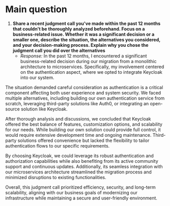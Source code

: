 # Main question

1. **Share a recent judgment call you've made within the past 12 months that couldn't be thoroughly analyzed beforehand. Focus on a
business-related issue. Whether it was a significant decision or a smaller one, describe the situation, the alternatives you considered,
and your decision-making process. Explain why you chose the judgment call you did over the alternatives**
   - *Response:* 
     In the past 12 months, I encountered a significant business-related decision during our migration from a monolithic architecture to microservices. Specifically, my involvement centered on the authentication aspect, where we opted to integrate Keycloak into our system.

The situation demanded careful consideration as authentication is a critical component affecting both user experience and system security. We faced multiple alternatives, including building our own authentication service from scratch, leveraging third-party solutions like Auth0, or integrating an open-source solution like Keycloak.

After thorough analysis and discussions, we concluded that Keycloak offered the best balance of features, customization options, and scalability for our needs. While building our own solution could provide full control, it would require extensive development time and ongoing maintenance. Third-party solutions offered convenience but lacked the flexibility to tailor authentication flows to our specific requirements.

By choosing Keycloak, we could leverage its robust authentication and authorization capabilities while also benefiting from its active community support and continuous updates. Additionally, its seamless integration with our microservices architecture streamlined the migration process and minimized disruptions to existing functionalities.

Overall, this judgment call prioritized efficiency, security, and long-term scalability, aligning with our business goals of modernizing our infrastructure while maintaining a secure and user-friendly environment.
